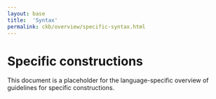 ```yaml
---
layout: base
title:  'Syntax'
permalink: ckb/overview/specific-syntax.html
---
```


# Specific constructions

This document is a placeholder for the language-specific overview of
guidelines for specific constructions.
